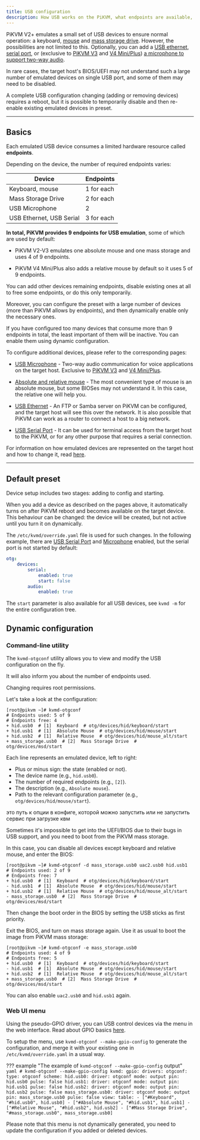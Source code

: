 ```yaml
---
title: USB configuration
description: How USB works on the PiKVM, what endpoints are available, and how to configure it
---
```


PiKVM V2+ emulates a small set of USB devices to ensure normal
operation: a keyboard, [mouse](mouse.md) and [mass storage
drive](msd.md). However, the possibilities are not limited to this.
Optionally, you can add a [USB ethernet](usb_ethernet.md), [serial
port](usb_serial.md), or (exclusive to [PiKVM V3](v3.md) and [V4
Mini/Plus](v4.md)) [a microphone to support two-way audio](audio.md).

In rare cases, the target host's BIOS/UEFI may not understand such a
large number of emulated devices on single USB port, and some of them
may need to be disabled.

A complete USB configuration changing (adding or removing devices)
requires a reboot, but it is possible to temporarily disable and then
re-enable existing emulated devices in preset.

-----
## Basics

Each emulated USB device consumes a limited hardware resource called **endpoints**.

Depending on the device, the number of required endpoints varies:

| Device | Endpoints |
|--------|-----------|
| Keyboard, mouse | 1 for each |
| Mass Storage Drive | 2 for each |
| USB Microphone | 2 |
| USB Ethernet, USB Serial | 3 for each |

**In total, PiKVM provides 9 endpoints for USB emulation**, some of which are used by default:

* PiKVM V2-V3 emulates one absolute mouse and one mass storage and uses 4 of 9 endpoints.

* PiKVM V4 Mini/Plus also adds a relative mouse by default so it uses 5 of 9 endpoints.

You can add other devices remaining endpoints, disable existing ones
at all to free some endpoints, or do this only temporarily.

Moreover, you can configure the preset with a large number of devices
(more than PiKVM allows by endpoints), and then dynamically enable only
the necessary ones.

If you have configured too many devices that consume more than
9 endpoints in total, the least important of them will be inactive.
You can enable them using dynamic configuration.

To configure additional devices, please refer to the corresponding pages:

* [USB Microphone](audio.md) - Two-way audio communication for voice
  applications on the target host. Exclusive to [PiKVM V3](v3.md) and [V4 Mini/Plus](v4.md).

* [Absolute and relative mouse](mouse.md) - The most convenient type
  of mouse is an absolute mouse, but some BIOSes may not understand it.
  In this case, the relative one will help you.

* [USB Ethernet](usb_ethernet.md) - An FTP or Samba server on PiKVM
  can be configured, and the target host will see this over the network.
  It is also possible that PiKVM can work as a router to connect a host
  to a big network.

* [USB Serial Port](usb_serial.md) - It can be used for terminal access
  from the target host to the PiKVM, or for any other purpose that
  requires a serial connection.

For information on how emulated devices are represented on the target host and how to change it, read [here](id.md).

-----
## Default preset

Device setup includes two stages: adding to config and starting.

When you add a device as described on the pages above, it automatically
turns on after PiKVM reboot and becomes available on the target device.
This behaviour can be changed: the device will be created, but not
active until you turn it on dynamically.

The `/etc/kvmd/override.yaml` file is used for such changes. In the following example,
there are [USB Serial Port](usb_serial.md) and [Microphone](audio.md) enabled,
but the serial port is not started by default:

```yaml
otg:
    devices:
        serial:
            enabled: true
            start: false
        audio:
            enabled: true
```

The `start` parameter is also available for all USB devices, see `kvmd -m` for the entire configuration tree.

## Dynamic configuration

### Command-line utility

The `kvmd-otgconf` utility allows you to view and modify the USB configuration on the fly.

It will also inform you about the number of endpoints used.

Changing requires root permissions.

Let's take a look at the configuration:

```console
[root@pikvm ~]# kvmd-otgconf 
# Endpoints used: 5 of 9
# Endpoints free: 4
+ hid.usb0  # [1]  Keyboard  # otg/devices/hid/keyboard/start
+ hid.usb1  # [1]  Absolute Mouse  # otg/devices/hid/mouse/start
+ hid.usb2  # [1]  Relative Mouse  # otg/devices/hid/mouse_alt/start
+ mass_storage.usb0  # [2]  Mass Storage Drive  # otg/devices/msd/start
```

Each line represents an emulated device, left to right:

* Plus or minus sign: the state (enabled or not).
* The device name (e.g., `hid.usb0`).
* The number of required endpoints (e.g., `[2]`).
* The description (e.g., `Absolute mouse`).
* Path to the relevant configuration parameter (e.g., `otg/devices/hid/mouse/start`).

это путь к опции в конфиге, которой можно запустить или не запустить сервис при загрузке квм

Sometimes it's impossible to get into the UEFI/BIOS due to their bugs
in USB support, and you need to boot from the PiKVM mass storage.

In this case, you can disable all devices except keyboard and relative
mouse, and enter the BIOS:

```console
[root@pikvm ~]# kvmd-otgconf -d mass_storage.usb0 uac2.usb0 hid.usb1
# Endpoints used: 2 of 9
# Endpoints free: 7
+ hid.usb0  # [1]  Keyboard  # otg/devices/hid/keyboard/start
- hid.usb1  # [1]  Absolute Mouse  # otg/devices/hid/mouse/start
+ hid.usb2  # [1]  Relative Mouse  # otg/devices/hid/mouse_alt/start
- mass_storage.usb0  # [2]  Mass Storage Drive  # otg/devices/msd/start
```

Then change the boot order in the BIOS by setting the USB sticks
as first priority.

Exit the BIOS, and turn on mass storage again. Use it as usual to boot
the image from PiKVM mass storage:

```console
[root@pikvm ~]# kvmd-otgconf -e mass_storage.usb0
# Endpoints used: 4 of 9
# Endpoints free: 5
+ hid.usb0  # [1]  Keyboard  # otg/devices/hid/keyboard/start
- hid.usb1  # [1]  Absolute Mouse  # otg/devices/hid/mouse/start
+ hid.usb2  # [1]  Relative Mouse  # otg/devices/hid/mouse_alt/start
+ mass_storage.usb0  # [2]  Mass Storage Drive  # otg/devices/msd/start
```

You can also enable `uac2.usb0` and `hid.usb1` again.

### Web UI menu

Using the pseudo-GPIO driver, you can USB control devices via the menu in the web interface.
Read about GPIO basics [here](gpio.md).

To setup the menu, use `kvmd-otgconf --make-gpio-config` to generate the configuration, and merge it
with your existing one in `/etc/kvmd/override.yaml` in a usual way.

??? example "The example of `kvmd-otgconf --make-gpio-config` output"
    ```yaml
    # kvmd-otgconf --make-gpio-config
    kvmd:
        gpio:
            drivers:
                otgconf:
                    type: otgconf
            scheme:
                hid.usb0:
                    driver: otgconf
                    mode: output
                    pin: hid.usb0
                    pulse: false
                hid.usb1:
                    driver: otgconf
                    mode: output
                    pin: hid.usb1
                    pulse: false
                hid.usb2:
                    driver: otgconf
                    mode: output
                    pin: hid.usb2
                    pulse: false
                mass_storage.usb0:
                    driver: otgconf
                    mode: output
                    pin: mass_storage.usb0
                    pulse: false
            view:
                table:
                    - ["#Keyboard", "#hid.usb0", hid.usb0]
                    - ["#Absolute Mouse", "#hid.usb1", hid.usb1]
                    - ["#Relative Mouse", "#hid.usb2", hid.usb2]
                    - ["#Mass Storage Drive", "#mass_storage.usb0", mass_storage.usb0]
    ```

Please note that this menu is not dynamically generated, you need
to update the configuration if you added or deleted devices.
